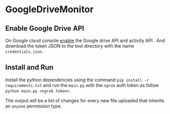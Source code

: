 # GoogleDriveMonitor

## Enable Google Drive API

On Google cloud console [enable](https://console.cloud.google.com/flows/enableapi?apiid=drive.googleapis.com) the Google drive API and activity API .
And download the token JSON to the tool directory with the name `credentials.json`.

## Install and Run

Install the python dependencies using the command  `pip install -r requirements.txt` and run the `main.py` with the `ngrok` auth token as follow `python main.py <ngrok token>`.

The output will be a list of changes for every new file uploaded that inherits an `anyone` permission type. 
